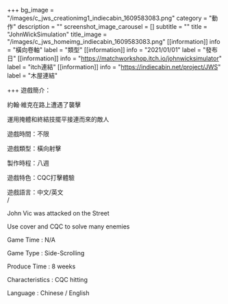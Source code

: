 +++
bg_image = "/images/c_jws_creationimg1_indiecabin_1609583083.png"
category = "動作"
description = ""
screenshot_image_carousel = []
subtitle = ""
title = "JohnWickSimulation"
title_image = "/images/c_jws_homeimg_indiecabin_1609583083.png"
[[information]]
info = "橫向卷軸"
label = "類型"
[[information]]
info = "2021/01/01"
label = "發布日"
[[information]]
info = "https://matchworkshop.itch.io/johnwicksimulator"
label = "itch連結"
[[information]]
info = "https://indiecabin.net/project/JWS"
label = "木屋連結"

+++
遊戲簡介：

約翰‧維克在路上遭遇了襲擊

運用掩體和終結技擺平接連而來的敵人

  
遊戲時間：不限

遊戲類型：橫向射擊

製作時程：八週

遊戲特色：CQC打擊體驗

遊戲語言：中文/英文  
/

John Vic was attacked on the Street

Use cover and CQC to solve many enemies

Game Time : N/A

Game Type : Side-Scrolling

Produce Time : 8 weeks

Characteristics : CQC hitting

Language​ : Chinese / English​